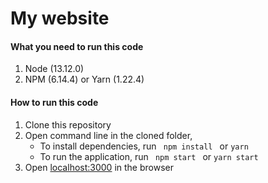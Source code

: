 # My website

#### What you need to run this code
1. Node (13.12.0)
2. NPM (6.14.4) or Yarn (1.22.4)

####  How to run this code
1. Clone this repository
2. Open command line in the cloned folder,
   - To install dependencies, run ```  npm install  ``` or ``` yarn ```
   - To run the application, run ```  npm start  ``` or ``` yarn start ```
3. Open [localhost:3000](http://localhost:3000/) in the browser
